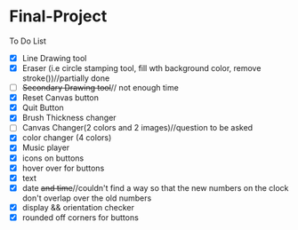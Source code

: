 # Final-Project
To Do List
- [X] Line Drawing tool
- [X] Eraser (i.e circle stamping tool, fill wth background color, remove stroke())//partially done
- [ ] <del>Secondary Drawing tool</del>// not enough time
- [X] Reset Canvas button
- [X] Quit Button
- [X] Brush Thickness changer
- [ ] Canvas Changer(2 colors and 2 images)//question to be asked
- [X] color changer (4 colors)
- [X] Music player
- [X] icons on buttons
- [X] hover over for buttons
- [X] text
- [X] date <del>and time</del>//couldn't find a way so that the new numbers on the clock don't overlap over the old numbers
- [X] display && orientation checker
- [X] rounded off corners for buttons
